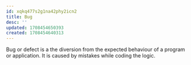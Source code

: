 ```yaml
---
id: xqkq477s2g1na42phy2icn2
title: Bug
desc: ''
updated: 1708454650393
created: 1708454640313
---
```


Bug or defect is a the diversion from the expected behaviour of a program or application. It is caused by mistakes while coding the logic.
